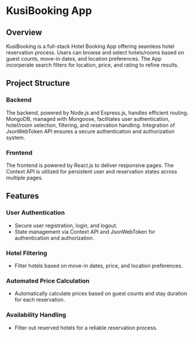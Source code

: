 # KusiBooking App

## Overview 

KusiBooking is a full-stack Hotel Booking App offering seamless hotel reservation process. Users can browse and select hotels/rooms based on guest counts, move-in dates, and location preferences. The App incorperate search filters for location, price, and rating to refine results. 

## Project Structure 

### Backend 
The backend, powered by Node.js and Express.js, handles efficient routing. MongoDB, managed with Mongoose, facilitates user authentication, hotel/room selection, filtering, and reservation handling. Integration of JsonWebToken API ensures a secure authentication and authorization system.

### Frontend 
The frontend is powered by React.js to deliver responsive pages. The Context API is utilized for persistent user and reservation states across multiple pages.

## Features 

### User Authentication 
- Secure user registration, login, and logout.
- State management via Context API and JsonWebToken for authentication and authorization.

### Hotel Filtering
- Filter hotels based on move-in dates, price, and location preferences.

### Automated Price Calculation
- Automatically calculate prices based on guest counts and stay duration for each reservation.

### Availability Handling
- Filter out reserved hotels for a reliable reservation process.
